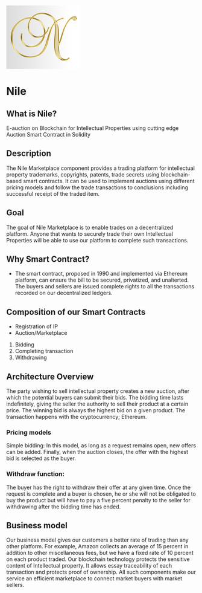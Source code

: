 ![Nile](https://github.com/avignal1/project3/blob/main/Nile%20project3%20team%20trademark.png "Nile.com: Blockchain Marketplace for Intellectual Properties using cutting edge Auction Smart Contract in Solidity")
# **Nile**

## What is Nile?
E-auction on Blockchain for Intellectual Properties using cutting edge Auction Smart Contract in Solidity

## Description
The Nile Marketplace component provides a trading platform for intellectual property trademarks, copyrights, patents, trade secrets using blockchain-based smart contracts. It can be used to implement auctions using different pricing models and follow the trade transactions to conclusions including successful receipt of the traded item.

## Goal 

The goal of Nile Marketplace is to enable trades on a decentralized platform. Anyone that wants to securely trade their own Intellectual Properties will be able to use our platform to complete such transactions.

## Why Smart Contract?
- The smart contract, proposed in 1990 and implemented via Ethereum platform, can ensure the bill to be secured, privatized, and unalterted. The buyers and sellers are issued complete rights to all the transactions recorded on our decentralized ledgers. 

## Composition of our Smart Contracts
- Registration of IP
- Auction/Marketplace
1. Bidding
2. Completing transaction
3. Withdrawing

## Architecture Overview
The party wishing to sell intellectual property creates a new auction, after which the potential buyers can submit their bids. The bidding time lasts indefinitely, giving the seller the authority to sell their product at a certain price. The winning bid is always the highest bid on a given product. The transaction happens with the cryptocurrency; Ethereum. 

### Pricing models
Simple bidding: In this model, as long as a request remains open, new offers can be added. Finally, when the auction closes, the offer with the highest bid is selected as the buyer. 

### Withdraw function: 
The buyer has the right to withdraw their offer at any given time. Once the request is complete and a buyer is chosen, he or she will not be obligated to buy the product but will have to pay a five percent penalty to the seller for withdrawing after the bidding time has ended. 

## Business model 

Our business model gives our customers a better rate of trading than any other platform. For example, Amazon collects an average of 15 percent in addition to other miscellaneous fees, but we have a fixed rate of 10 percent on each product traded. Our blockchain technology protects the sensitive content of Intellectual property. It allows essay traceability of each transaction and protects proof of ownership. All such components make our service an efficient marketplace to connect market buyers with market sellers. 



